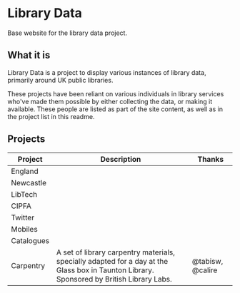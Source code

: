 Library Data
============

Base website for the library data project.

What it is
----------

Library Data is a project to display various instances of library data, primarily around UK public libraries.

These projects have been reliant on various individuals in library services who've made them possible by either collecting the data, or making it available. These people are listed as part of the site content, as well as in the project list in this readme.


Projects
--------

| Project | Description | Thanks | 
| ------- | ----------- | ------ | 
| England | 
| Newcastle |
| LibTech | 
| CIPFA |   
| Twitter | 
| Mobiles | 
| Catalogues |  |
| Carpentry | A set of library carpentry materials, specially adapted for a day at the Glass box in Taunton Library. Sponsored by British Library Labs. | @tabisw, @calire |
